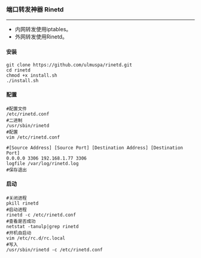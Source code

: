 ### 端口转发神器 Rinetd

---

- 内网转发使用iptables。
- 外网转发使用Rinetd。



#### 安装

```shell
git clone https://github.com/ulmuspa/rinetd.git
cd rinetd
chmod +x install.sh
./install.sh
```

#### 配置

```shell
#配置文件
/etc/rinetd.conf
#二进制
/usr/sbin/rinetd
#配置
vim /etc/rinetd.conf

#[Source Address] [Source Port] [Destination Address] [Destination Port]
0.0.0.0 3306 192.168.1.77 3306
logfile /var/log/rinetd.log
#保存退出
```

#### 启动

```shell
#关闭进程
pkill rinetd
#启动进程
rinetd -c /etc/rinetd.conf
#查看是否成功
netstat -tanulp|grep rinetd
#开机自启动
vim /etc/rc.d/rc.local
#写入
/usr/sbin/rinetd -c /etc/rinetd.conf
```

